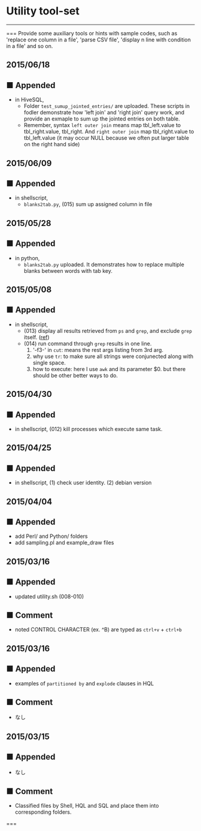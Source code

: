 # Utility tool-set 
---
===
Provide some auxiliary tools or hints with sample codes, such as 'replace one column in a file', 'parse CSV file', 'display n line with condition in a file' and so on.

## 2015/06/18

## ■ Appended
- in HiveSQL, 
  - Folder `test_sumup_jointed_entries/` are uploaded. These scripts in fodler demonstrate how 'left join' and 'right join' query work, and provide an exmaple to sum up the jointed entries on both table.
  - Remember, syntax `left outer join` means map tbl_left.value to tbl_right.value, tbl_right. And `right outer join` map tbl_right.value to tbl_left.value (it may occur NULL because we often put larger table on the right hand side)

## 2015/06/09

## ■ Appended
- in shellscript, 
  - `blanks2tab.py`, (015) sum up assigned column in file

## 2015/05/28

## ■ Appended
- in python, 
  - `blanks2tab.py` uploaded. It demonstrates how to replace multiple blanks between words with tab key. 

## 2015/05/08

## ■ Appended
- in shellscript,  
  - (013) display all results retrieved from `ps` and `grep`, and exclude `grep` itself. ([ref](http://unix.stackexchange.com/questions/74185/how-can-i-prevent-grep-from-showing-up-in-ps-results))  
  - (014) run command through `grep` results in one line.  
    1. '-f3-' in `cut`: means the rest args listing from 3rd arg.  
    2. why use `tr`: to make sure all strings were conjunected along with single space.  
    3. how to execute: here I use `awk` and its parameter $0. but there should be other better ways to do.

## 2015/04/30

## ■ Appended
- in shellscript, (012) kill processes which execute same task.

## 2015/04/25

## ■ Appended
- in shellscript, (1) check user identity. (2) debian version

## 2015/04/04

## ■ Appended
- add Perl/ and Python/ folders
- add sampling.pl and example_draw files

## 2015/03/16

## ■ Appended
- updated utility.sh (008-010)

## ■ Comment
- noted CONTROL CHARACTER (ex. ^B) are typed as `ctrl+v` + `ctrl+b`

## 2015/03/16

## ■ Appended
- examples of `partitioned by` and `explode` clauses in HQL

## ■ Comment
- なし

## 2015/03/15

## ■ Appended
- なし

## ■ Comment
- Classified files by Shell, HQL and SQL and place them into corresponding folders.

===
